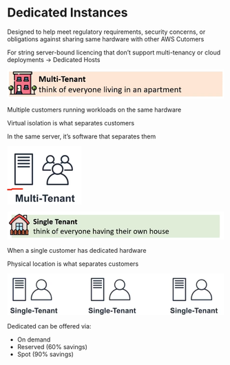 # Dedicated Instances

Designed to help meet regulatory requirements, security concerns, or obligations against sharing same hardware with other AWS Cutomers

For string server-bound licencing that don’t support multi-tenancy or cloud deployments → Dedicated Hosts

![Untitled](Dedicated%20Instances%203c949b187be2482c9c27d679fdaf382a/Untitled.png)

Multiple customers running workloads on the same hardware

Virtual isolation is what separates customers

In the same server, it’s software that separates them

![Untitled](Dedicated%20Instances%203c949b187be2482c9c27d679fdaf382a/Untitled%201.png)

![Untitled](Dedicated%20Instances%203c949b187be2482c9c27d679fdaf382a/Untitled%202.png)

When a single customer has dedicated hardware

Physical location is what separates customers

![Untitled](Dedicated%20Instances%203c949b187be2482c9c27d679fdaf382a/Untitled%203.png)

Dedicated can be offered via:

- On demand
- Reserved (60% savings)
- Spot (90% savings)